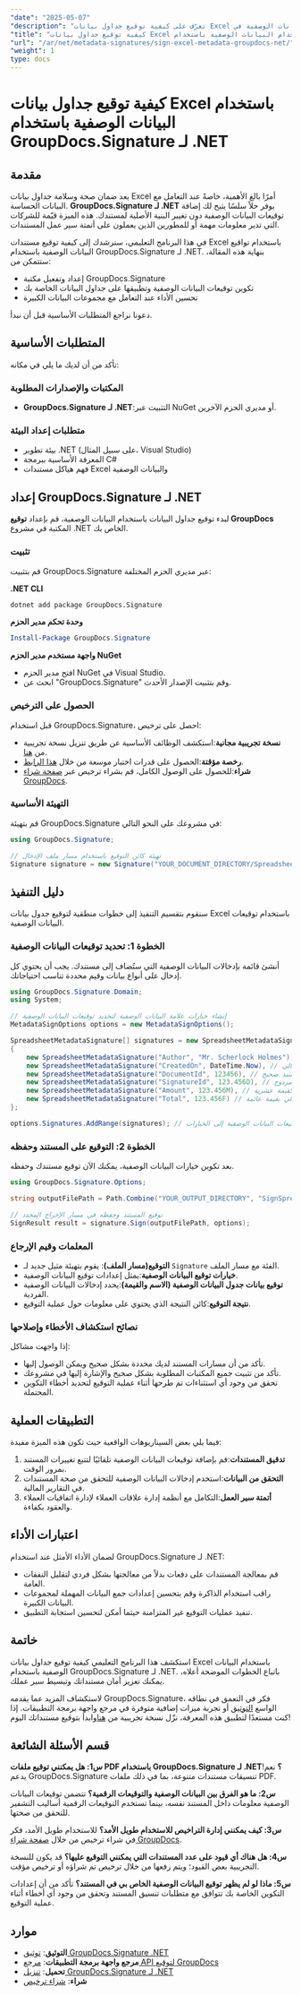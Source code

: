 ```yaml
---
"date": "2025-05-07"
"description": "تعرّف على كيفية توقيع جداول بيانات Excel بأمان باستخدام تواقيع البيانات الوصفية في GroupDocs.Signature لـ .NET. اضمن صحة مستنداتك وسلامتها بسهولة."
"title": "كيفية توقيع جداول بيانات Excel باستخدام البيانات الوصفية باستخدام GroupDocs.Signature لـ .NET"
"url": "/ar/net/metadata-signatures/sign-excel-metadata-groupdocs-net/"
"weight": 1
type: docs
---
```

# كيفية توقيع جداول بيانات Excel باستخدام البيانات الوصفية باستخدام GroupDocs.Signature لـ .NET

## مقدمة

يعد ضمان صحة وسلامة جداول بيانات Excel أمرًا بالغ الأهمية، خاصةً عند التعامل مع البيانات الحساسة. **GroupDocs.Signature لـ .NET** يوفر حلاً سلسًا يتيح لك إضافة توقيعات البيانات الوصفية دون تغيير البنية الأصلية لمستندك. هذه الميزة قيّمة للشركات التي تدير معلومات مهمة أو للمطورين الذين يعملون على أتمتة سير عمل المستندات.

في هذا البرنامج التعليمي، سنرشدك إلى كيفية توقيع مستندات Excel باستخدام تواقيع البيانات الوصفية باستخدام GroupDocs.Signature لـ .NET. بنهاية هذه المقالة، ستتمكن من:
- إعداد وتفعيل مكتبة GroupDocs.Signature
- تكوين توقيعات البيانات الوصفية وتطبيقها على جداول البيانات الخاصة بك
- تحسين الأداء عند التعامل مع مجموعات البيانات الكبيرة

دعونا نراجع المتطلبات الأساسية قبل أن نبدأ.

## المتطلبات الأساسية

تأكد من أن لديك ما يلي في مكانه:

### المكتبات والإصدارات المطلوبة

- **GroupDocs.Signature لـ .NET**:التثبيت عبر NuGet أو مديري الحزم الآخرين.
  
### متطلبات إعداد البيئة

- بيئة تطوير .NET (على سبيل المثال، Visual Studio)
- المعرفة الأساسية ببرمجة C#
- فهم هياكل مستندات Excel والبيانات الوصفية

## إعداد GroupDocs.Signature لـ .NET

لبدء توقيع جداول البيانات باستخدام البيانات الوصفية، قم بإعداد **توقيع GroupDocs** المكتبة في مشروع .NET الخاص بك.

### تثبيت

قم بتثبيت GroupDocs.Signature عبر مديري الحزم المختلفة:

**.NET CLI**
```bash
dotnet add package GroupDocs.Signature
```

**وحدة تحكم مدير الحزم**
```powershell
Install-Package GroupDocs.Signature
```

**واجهة مستخدم مدير الحزم NuGet**
- افتح مدير الحزم NuGet في Visual Studio.
- ابحث عن "GroupDocs.Signature" وقم بتثبيت الإصدار الأحدث.

### الحصول على الترخيص

قبل استخدام GroupDocs.Signature، احصل على ترخيص:
- **نسخة تجريبية مجانية**:استكشف الوظائف الأساسية عن طريق تنزيل نسخة تجريبية من [هنا](https://releases.groupdocs.com/signature/net/).
- **رخصة مؤقتة**:الحصول على قدرات اختبار موسعة من خلال [هذا الرابط](https://purchase.groupdocs.com/temporary-license/).
- **شراء**:للحصول على الوصول الكامل، قم بشراء ترخيص عبر [صفحة شراء GroupDocs](https://purchase.groupdocs.com/buy).

### التهيئة الأساسية

قم بتهيئة GroupDocs.Signature في مشروعك على النحو التالي:

```csharp
using GroupDocs.Signature;

// تهيئة كائن التوقيع باستخدام مسار ملف الإدخال
Signature signature = new Signature("YOUR_DOCUMENT_DIRECTORY/Spreadsheet.xlsx");
```

## دليل التنفيذ

سنقوم بتقسيم التنفيذ إلى خطوات منطقية لتوقيع جدول بيانات Excel باستخدام توقيعات البيانات الوصفية.

### الخطوة 1: تحديد توقيعات البيانات الوصفية

أنشئ قائمة بإدخالات البيانات الوصفية التي ستُضاف إلى مستندك. يجب أن يحتوي كل إدخال على أنواع بيانات وقيم محددة تناسب احتياجاتك.

```csharp
using GroupDocs.Signature.Domain;
using System;

// إنشاء خيارات علامة البيانات الوصفية لتحديد توقيعات البيانات الوصفية
MetadataSignOptions options = new MetadataSignOptions();

SpreadsheetMetadataSignature[] signatures = new SpreadsheetMetadataSignature[]
{
    new SpreadsheetMetadataSignature("Author", "Mr. Scherlock Holmes"), // إضافة المؤلف كقيمة سلسلة
    new SpreadsheetMetadataSignature("CreatedOn", DateTime.Now), // إضافة تاريخ الإنشاء مع الطابع الزمني الحالي
    new SpreadsheetMetadataSignature("DocumentId", 123456), // تعيين معرف مستند صحيح
    new SpreadsheetMetadataSignature("SignatureId", 123.456D), // تعيين معرف توقيع مزدوج
    new SpreadsheetMetadataSignature("Amount", 123.456M), // تعيين المبلغ كقيمة عشرية
    new SpreadsheetMetadataSignature("Total", 123.456F) // تعيين الإجمالي بقيمة عائمة
};

options.Signatures.AddRange(signatures); // إضافة جميع توقيعات البيانات الوصفية إلى الخيارات
```

### الخطوة 2: التوقيع على المستند وحفظه

بعد تكوين خيارات البيانات الوصفية، يمكنك الآن توقيع مستندك وحفظه.

```csharp
using GroupDocs.Signature.Options;

string outputFilePath = Path.Combine("YOUR_OUTPUT_DIRECTORY", "SignSpreadsheetWithMetadata", "SignedWithMetadata.xlsx");

// توقيع المستند وحفظه في مسار الإخراج المحدد
SignResult result = signature.Sign(outputFilePath, options);
```

### المعلمات وقيم الإرجاع

- **التوقيع(مسار الملف)**: يقوم بتهيئة مثيل جديد لـ `Signature` الفئة مع مسار الملف.
- **خيارات توقيع البيانات الوصفية**:يمثل إعدادات توقيع البيانات الوصفية.
- **توقيع بيانات جدول البيانات الوصفية (الاسم والقيمة)**:يحدد إدخالات البيانات الوصفية الفردية.
- **نتيجة التوقيع**:كائن النتيجة الذي يحتوي على معلومات حول عملية التوقيع.

### نصائح استكشاف الأخطاء وإصلاحها

إذا واجهت مشاكل:
- تأكد من أن مسارات المستند لديك محددة بشكل صحيح ويمكن الوصول إليها.
- تأكد من تثبيت جميع المكتبات المطلوبة بشكل صحيح والإشارة إليها في مشروعك.
- تحقق من وجود أي استثناءات تم طرحها أثناء عملية التوقيع لتحديد أخطاء التكوين المحتملة.

## التطبيقات العملية

فيما يلي بعض السيناريوهات الواقعية حيث تكون هذه الميزة مفيدة:
1. **تدقيق المستندات**:قم بإضافة توقيعات البيانات الوصفية تلقائيًا لتتبع تغييرات المستند بمرور الوقت.
2. **التحقق من البيانات**:استخدم إدخالات البيانات الوصفية للتحقق من صحة المستندات في التقارير المالية.
3. **أتمتة سير العمل**:التكامل مع أنظمة إدارة علاقات العملاء لإدارة اتفاقيات العملاء والعقود بكفاءة.

## اعتبارات الأداء

لضمان الأداء الأمثل عند استخدام GroupDocs.Signature لـ .NET:
- قم بمعالجة المستندات على دفعات بدلاً من معالجتها بشكل فردي لتقليل النفقات العامة.
- راقب استخدام الذاكرة وقم بتحسين إعدادات جمع البيانات المهملة لمجموعات البيانات الكبيرة.
- تنفيذ عمليات التوقيع غير المتزامنة حيثما أمكن لتحسين استجابة التطبيق.

## خاتمة

استكشف هذا البرنامج التعليمي كيفية توقيع جداول بيانات Excel باستخدام البيانات الوصفية باستخدام GroupDocs.Signature لـ .NET. باتباع الخطوات الموضحة أعلاه، يمكنك تعزيز أمان مستنداتك وتبسيط سير عملك.

لاستكشاف المزيد عما يقدمه GroupDocs.Signature، فكر في التعمق في نطاقه الواسع [التوثيق](https://docs.groupdocs.com/signature/net/) أو تجربة ميزات إضافية متوفرة في مرجع واجهة برمجة التطبيقات. إذا كنت مستعدًا لتطبيق هذه المعرفة، نزّل نسخة تجريبية من [هنا](https://releases.groupdocs.com/signature/net/)وابدأ بتوقيع مستنداتك اليوم!

## قسم الأسئلة الشائعة

**س1: هل يمكنني توقيع ملفات PDF باستخدام GroupDocs.Signature لـ .NET؟**
نعم! يدعم GroupDocs.Signature تنسيقات مستندات متنوعة، بما في ذلك ملفات PDF.

**س2: ما هو الفرق بين البيانات الوصفية والتوقيعات الرقمية؟**
تتضمن توقيعات البيانات الوصفية معلومات داخل المستند نفسه، بينما تستخدم التوقيعات الرقمية أساليب التشفير للتحقق من صحتها.

**س3: كيف يمكنني إدارة التراخيص للاستخدام طويل الأمد؟**
للاستخدام طويل الأمد، فكر في شراء ترخيص من خلال [صفحة شراء GroupDocs](https://purchase.groupdocs.com/buy).

**س4: هل هناك أي قيود على عدد المستندات التي يمكنني التوقيع عليها؟**
قد يكون للنسخة التجريبية بعض القيود؛ ويتم رفعها من خلال ترخيص تم شراؤه أو ترخيص مؤقت.

**س5: ماذا لو لم يظهر توقيع البيانات الوصفية الخاص بي في المستند؟**
تأكد من أن إعدادات التكوين الخاصة بك تتوافق مع متطلبات تنسيق المستند وتحقق من وجود أي أخطاء أثناء عملية التوقيع.

## موارد
- **التوثيق**: [توثيق GroupDocs.Signature .NET](https://docs.groupdocs.com/signature/net/)
- **مرجع واجهة برمجة التطبيقات**: [مرجع API لتوقيع GroupDocs](https://reference.groupdocs.com/signature/net/)
- **تحميل**: [تنزيل GroupDocs.Signature لـ .NET](https://releases.groupdocs.com/signature/net/)
- **شراء**: [شراء ترخيص](https://purchase.groupdocs.com/buy)
